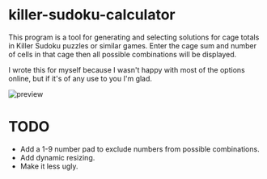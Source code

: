 # killer-sudoku-calculator

This program is a tool for generating and selecting solutions for cage totals in Killer Sudoku puzzles or similar games. 
Enter the cage sum and number of cells in that cage then all possible combinations will be displayed.

I wrote this for myself because I wasn't happy with most of the options online, but if it's of any use to you I'm glad.

![preview](https://user-images.githubusercontent.com/83349347/229610500-9cf462ae-1952-4fea-bc9d-7f8400e8d35d.png)

# TODO

 - Add a 1-9 number pad to exclude numbers from possible combinations.
 - Add dynamic resizing.
 - Make it less ugly.
